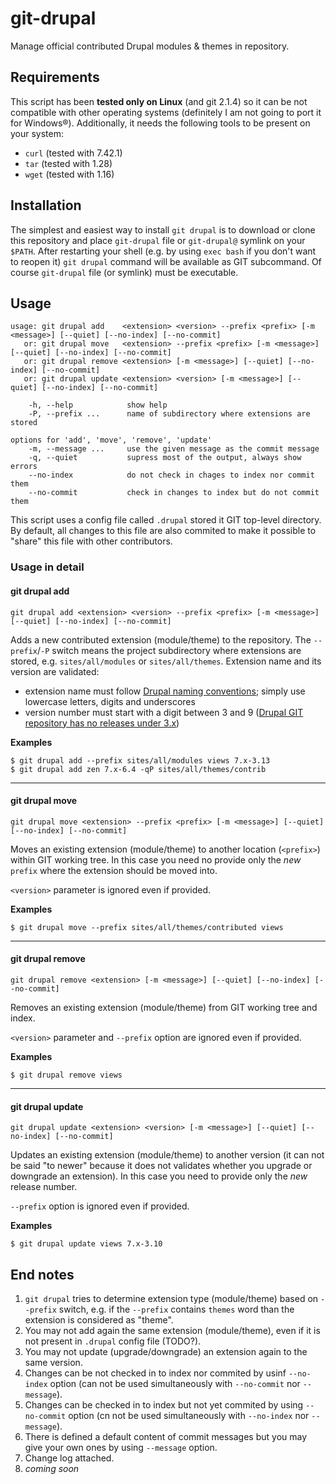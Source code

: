 # git-drupal

Manage official contributed Drupal modules & themes in repository.

## Requirements

This script has been **tested only on Linux** (and git 2.1.4) so it can be not
compatible with other operating systems (definitely I am not going to port it
for Windows&reg;). Additionally, it needs the following tools to be present on
your system:

- `curl` (tested with 7.42.1)
- `tar` (tested with 1.28)
- `wget` (tested with 1.16)

## Installation

The simplest and easiest way to install `git drupal` is to download or clone
this repository and place `git-drupal` file or `git-drupal@` symlink on your
`$PATH`. After restarting your shell (e.g. by using `exec bash` if you don't
want to reopen it) `git drupal` command will be available as GIT subcommand. Of
course `git-drupal` file (or symlink) must be executable.

## Usage

```
usage: git drupal add    <extension> <version> --prefix <prefix> [-m <message>] [--quiet] [--no-index] [--no-commit]
   or: git drupal move   <extension> --prefix <prefix> [-m <message>] [--quiet] [--no-index] [--no-commit]
   or: git drupal remove <extension> [-m <message>] [--quiet] [--no-index] [--no-commit]
   or: git drupal update <extension> <version> [-m <message>] [--quiet] [--no-index] [--no-commit]

    -h, --help            show help
    -P, --prefix ...      name of subdirectory where extensions are stored

options for 'add', 'move', 'remove', 'update'
    -m, --message ...     use the given message as the commit message
    -q, --quiet           supress most of the output, always show errors
    --no-index            do not check in chages to index nor commit them
    --no-commit           check in changes to index but do not commit them
```

This script uses a config file called `.drupal` stored it GIT top-level
directory. By default, all changes to this file are also commited to make it
possible to "share" this file with other contributors.

### Usage in detail

#### git drupal add
```
git drupal add <extension> <version> --prefix <prefix> [-m <message>] [--quiet] [--no-index] [--no-commit]
```

Adds a new contributed extension (module/theme) to the repository.
The `--prefix`/`-P` switch means the project subdirectory where extensions are
stored, e.g. `sites/all/modules` or `sites/all/themes`. Extension name and its
version are validated:

- extension name must follow [Drupal naming conventions](https://www.drupal.org/node/1074362);
simply use lowercase letters, digits and underscores
- version number must start with a digit between 3 and 9 ([Drupal GIT repository
has no releases under 3.x](http://cgit.drupalcode.org/drupal/refs))

**Examples**

```
$ git drupal add --prefix sites/all/modules views 7.x-3.13
$ git drupal add zen 7.x-6.4 -qP sites/all/themes/contrib
```

---

#### git drupal move
```
git drupal move <extension> --prefix <prefix> [-m <message>] [--quiet] [--no-index] [--no-commit]
```

Moves an existing extension (module/theme) to another location (`<prefix>`)
within GIT working tree. In this case you need no provide only the *new*
`prefix` where the extension should be moved into.

`<version>` parameter is ignored even if provided.

**Examples**

```
$ git drupal move --prefix sites/all/themes/contributed views
```

---

#### git drupal remove

```
git drupal remove <extension> [-m <message>] [--quiet] [--no-index] [--no-commit]
```

Removes an existing extension (module/theme) from GIT working tree and index.

`<version>` parameter and `--prefix` option are ignored even if provided.

**Examples**

```
$ git drupal remove views
```

---

#### git drupal update

```
git drupal update <extension> <version> [-m <message>] [--quiet] [--no-index] [--no-commit]
```

Updates an existing extension (module/theme) to another version (it can not be
said "to newer" because it does not validates whether you upgrade or downgrade
an extension). In this case you need to provide only the *new* release number.

`--prefix` option is ignored even if provided.

**Examples**

```
$ git drupal update views 7.x-3.10
```

## End notes

1. `git drupal` tries to determine extension type (module/theme) based on
`--prefix` switch, e.g. if the `--prefix` contains `themes` word than the
extension is considered as "theme".
1. You may not add again the same extension (module/theme), even if it is not
present in `.drupal` config file (TODO?).
1. You may not update (upgrade/downgrade) an extension again to the same
version.
1. Changes can be not checked in to index nor commited by usinf `--no-index`
option (can not be used simultaneously with `--no-commit` nor `--message`).
1. Changes can be checked in to index but not yet commited by using `--no-commit`
option (cn not be used simultaneously with `--no-index` nor `--message`).
1. There is defined a default content of commit messages but you may give your
own ones by using `--message` option.
1. Change log attached.
1. *coming soon*

